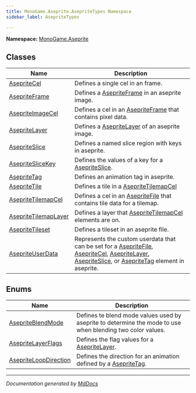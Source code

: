 ```yaml
---
title: MonoGame.Aseprite.AsepriteTypes Namespace
sidebar_label: AsepriteTypes

---
```


**Namespace:** [MonoGame.Aseprite](../)  

## Classes

| Name                                                  | Description                                                                                                                                                                                                                                                                       |
| ----------------------------------------------------- | --------------------------------------------------------------------------------------------------------------------------------------------------------------------------------------------------------------------------------------------------------------------------------- |
| [AsepriteCel](AsepriteCel/)                   | Defines a single cel in an frame.                                                                                                                                                                                                                                                 |
| [AsepriteFrame](AsepriteFrame/)               | Defines a  [AsepriteFrame](AsepriteFrame/) in an aseprite image.                                                                                                                                                                                                          |
| [AsepriteImageCel](AsepriteImageCel/)         | Defines a cel in an [AsepriteFrame](AsepriteFrame/) that contains pixel data.                                                                                                                                                                                             |
| [AsepriteLayer](AsepriteLayer/)               | Defines a  [AsepriteLayer](AsepriteLayer/) of an aseprite image.                                                                                                                                                                                                          |
| [AsepriteSlice](AsepriteSlice/)               | Defines a named slice region with keys in aseprite.                                                                                                                                                                                                                               |
| [AsepriteSliceKey](AsepriteSliceKey/)         | Defines the values of a key for a [AsepriteSlice](AsepriteSlice/).                                                                                                                                                                                                        |
| [AsepriteTag](AsepriteTag/)                   | Defines an animation tag in aseprite.                                                                                                                                                                                                                                             |
| [AsepriteTile](AsepriteTile/)                 | Defines a tile in a [AsepriteTilemapCel](AsepriteTilemapCel/)                                                                                                                                                                                                             |
| [AsepriteTilemapCel](AsepriteTilemapCel/)     | Defines a cel in an [AsepriteFile](../AsepriteFile/) that contains tile data for a tilemap.                                                                                                                                                                               |
| [AsepriteTilemapLayer](AsepriteTilemapLayer/) | Defines a layer that [AsepriteTilemapCel](AsepriteTilemapCel/) elements are on.                                                                                                                                                                                           |
| [AsepriteTileset](AsepriteTileset/)           | Defines a tileset in an aseprite file.                                                                                                                                                                                                                                            |
| [AsepriteUserData](AsepriteUserData/)         | Represents the custom userdata that can be set for a [AsepriteFile](../AsepriteFile/), [AsepriteCel](AsepriteCel/), [AsepriteLayer](AsepriteLayer/), [AsepriteSlice](AsepriteSlice/), or [AsepriteTag](AsepriteTag/) element in aseprite. |

## Enums

| Name                                                    | Description                                                                                                |
| ------------------------------------------------------- | ---------------------------------------------------------------------------------------------------------- |
| [AsepriteBlendMode](AsepriteBlendMode/)         | Defines te blend mode values used by aseprite to determine the mode to use when blending two color values. |
| [AsepriteLayerFlags](AsepriteLayerFlags/)       | Defines the flag values for a [AsepriteLayer](AsepriteLayer/).                                     |
| [AsepriteLoopDirection](AsepriteLoopDirection/) | Defines the direction for an animation defined by a [AsepriteTag](AsepriteTag/).                   |

___

*Documentation generated by [MdDocs](https://github.com/ap0llo/mddocs)*
